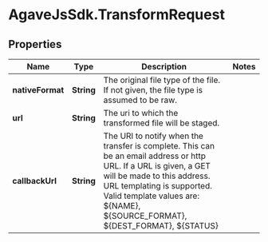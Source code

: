 # AgaveJsSdk.TransformRequest

## Properties
Name | Type | Description | Notes
------------ | ------------- | ------------- | -------------
**nativeFormat** | **String** | The original file type of the file. If not given, the file type is assumed to be raw. | 
**url** | **String** | The uri to which the transformed file will be staged. | 
**callbackUrl** | **String** | The URI to notify when the transfer is complete. This can be an email address or http URL. If a URL is given, a GET will be made to this address. URL templating is supported. Valid template values are: ${NAME}, ${SOURCE_FORMAT}, ${DEST_FORMAT}, ${STATUS} | 


